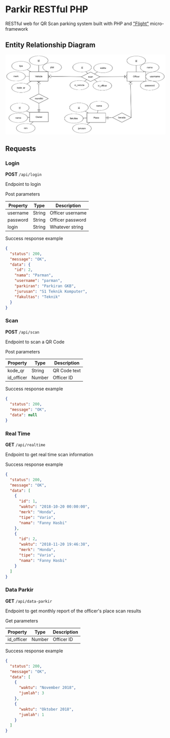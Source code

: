 # Parkir RESTful PHP
RESTful web for QR Scan parking system built with PHP and ["Flight"](http://flightphp.com) micro-framework

## Entity Relationship Diagram
!["Parkir RESTful PHP"](erd-parking-system.png "ERD Parking System")

## Requests
### Login
**POST** `/api/login`

Endpoint to login

Post parameters

| Property | Type | Description |
| --- | --- | --- |
| username | String | Officer username | 
| password | String | Officer password |
| login | String | Whatever string |

Success response example
```json
{
  "status": 200,
  "message": "OK",
  "data": {
    "id": 2,
    "nama": "Parman",
    "username": "parman",
    "parkiran": "Parkiran GKB",
    "jurusan": "S1 Teknik Komputer",
    "fakultas": "Teknik"
  }
}
```

### Scan
**POST** `/api/scan`

Endpoint to scan a QR Code

Post parameters

| Property | Type | Description |
| --- | --- | --- |
| kode_qr | String | QR Code text |
| id_officer | Number | Officer ID |

Success response example
```json
{
  "status": 200,
  "message": "OK",
  "data": null
}
```


### Real Time
**GET** `/api/realtime`

Endpoint to get real time scan information

Success response example
```json
{
  "status": 200,
  "message": "OK",
  "data": [
    {
      "id": 1,
      "waktu": "2018-10-20 00:00:00",
      "merk": "Honda",
      "tipe": "Vario",
      "nama": "Fanny Hasbi"
    },
    {
      "id": 2,
      "waktu": "2018-11-20 19:46:38",
      "merk": "Honda",
      "tipe": "Vario",
      "nama": "Fanny Hasbi"
    }
  ]
}
```

### Data Parkir
**GET** `/api/data-parkir`

Endpoint to get monthly report of the officer's place scan results

Get parameters

| Property | Type | Description |
| --- | --- | --- |
| id_officer | Number | Officer ID |

Success response example
```json
{
  "status": 200,
  "message": "OK",
  "data": [
    {
      "waktu": "November 2018",
      "jumlah": 3
    },
    {
      "waktu": "Oktober 2018",
      "jumlah": 1
    }
  ]
}
```